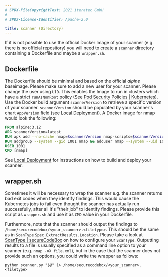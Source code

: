 ```yaml
---
# SPDX-FileCopyrightText: 2021 iteratec GmbH
#
# SPDX-License-Identifier: Apache-2.0

title: scanner (Directory)
---
```


If it is not possible to use the official Docker Image of your scanner (e.g. there is no official repository) you will need to create a `scanner` directory containing a Dockerfile and maybe a `wrapper.sh`.

## Dockerfile

The Dockerfile should be minimal and based on the official *alpine* baseimage. 
Please make sure to add a new user for your scanner.
Please change the user using `UID`. This enables the Image to run in clusters which have a strict `runAsNonRoot` policy (See [Pod Security Policies | Kubernetes](https://kubernetes.io/docs/concepts/policy/pod-security-policy/#users-and-groups)).
Use the Docker build argument `scannerVersion` to retrieve a specific version of your scanner.
`scannerVersion` should be populated by your scanner's chart `AppVersion` field (see [Local Deployment](/docs/contributing/local-deployment)).
A Docker image for nmap would look the following:

```dockerfile
FROM alpine:3.12
ARG scannerVersion=latest
RUN apk add --no-cache nmap=$scannerVersion nmap-scripts=$scannerVersion
RUN addgroup --system --gid 1001 nmap && adduser nmap --system --uid 1001 --ingroup nmap
USER 1001
CMD [nmap]
```

See [Local Deployment](/docs/contributing/local-deployment) for instructions on how to build and deploy your scanner.

## wrapper.sh

Sometimes it will be necessary to wrap the scanner e.g. the scanner returns bad exit codes when they identify findings.
This would cause the Kubernetes jobs to fail even thought the scanner has actually run successfully, after all it's "their job" to identify findings.
Please provide this script as `wrapper.sh` and use it as `CMD` value in your Dockerfile.

Furthermore, note that the scanner should output the findings to `/home/securecodebox/<your_scanner>.<filetype>`. This should be the same as in `ScanType` `Spec.ExtractResults.Location`. Please take a look at [ScanType | secureCodeBox](/docs/api/crds/scan-type) on how to configure your `ScanType`. Outputting results to a file is usually specified as a command line option to your scanner (e.g. `nmap -oX file.xml`), but in the case that the scanner does not provide such an options, you could write the wrapper as follows:

```shell
python scanner.py "$@" 1> /home/securecodebox/<your_scanner>.<filetype>
```
